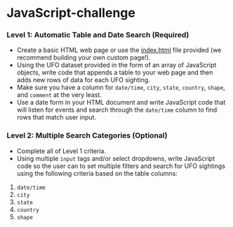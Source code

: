 # JavaScript-challenge
### Level 1: Automatic Table and Date Search (Required)  
* Create a basic HTML web page or use the [index.html](StarterCode/index.html) file provided (we recommend building your own custom page!).  
* Using the UFO dataset provided in the form of an array of JavaScript objects, write code that appends a table to your web page and then adds new rows of data for each UFO sighting.    
* Make sure you have a column for `date/time`, `city`, `state`, `country`, `shape`, and `comment` at the very least.  
* Use a date form in your HTML document and write JavaScript code that will listen for events and search through the `date/time` column to find rows that match user input.  
### Level 2: Multiple Search Categories (Optional)  
* Complete all of Level 1 criteria.  
* Using multiple `input` tags and/or select dropdowns, write JavaScript code so the user can to set multiple filters and search for UFO sightings using the following criteria based on the table columns:    
1. `date/time`   
2. `city`   
3. `state`   
4. `country`   
5. `shape`
